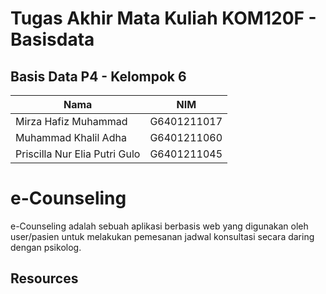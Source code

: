 # Tugas Akhir Mata Kuliah KOM120F - Basisdata

## Basis Data P4 - Kelompok 6

| Nama | NIM |
| -------------------------- |:-------------:|
| Mirza Hafiz Muhammad | G6401211017 |
| Muhammad Khalil Adha | G6401211060 |
| Priscilla Nur Elia Putri Gulo | G6401211045 |

# e-Counseling

e-Counseling adalah sebuah aplikasi berbasis web yang digunakan oleh user/pasien untuk melakukan pemesanan jadwal konsultasi secara daring dengan psikolog.<br />

## Resources
